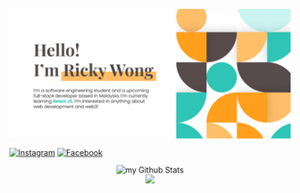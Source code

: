 ![readme-banner](./images/github_banner.jpg)

<a href="https://www.instagram.com/ricky_0625/" target="_blank"><img src="https://img.shields.io/badge/Instagram-%23E4405F.svg?&style=flat-square&logo=instagram&logoColor=white" alt="Instagram"></a>
<a href="https://www.facebook.com/profile.php?id=100005495057655" target="_blank"><img src="https://img.shields.io/badge/Facebook-%231877F2.svg?&style=flat-square&logo=facebook&logoColor=white" alt="Facebook"></a>

<div style="display: flex; flex-direction: column; align-items: center !important;">
  <img style="margin: 0 auto" src="https://github-readme-stats.vercel.app/api?username=Ricky0625&include_all_commits=true&count_private=true&show_icons=true&line_height=20&title_color=2EC4B6&icon_color=FFBF69&text_color=574B4B&bg_color=fff" alt="my Github Stats"/>
  <img style="margin: 0 auto" src="https://github-readme-stats.vercel.app/api/top-langs/?username=Ricky0625&&langs_count=10&&hide=html,hack,shell&layout=compact&title_color=2EC4B6"/>
</div>
<!---
Ricky0625/Ricky0625 is a ✨ special ✨ repository because its `README.md` (this file) appears on your GitHub profile.
You can click the Preview link to take a look at your changes.
--->


